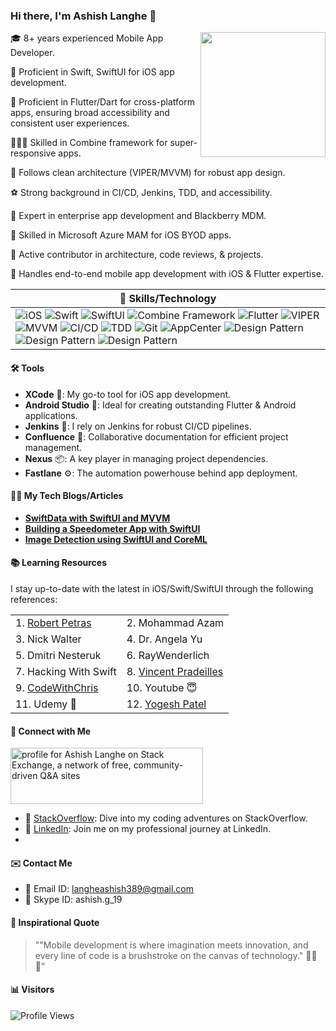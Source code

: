 ### Hi there, I'm Ashish Langhe 👋
[<img align="right" src="profile.jpg" width="200">](https://github.com/yourusername)


🎓 8+ years experienced Mobile App Developer.

🌱 Proficient in Swift, SwiftUI for iOS app development.

📱 Proficient in Flutter/Dart for cross-platform apps, ensuring broad accessibility and consistent user experiences.

👨🏻‍💻 Skilled in Combine framework for super-responsive apps.

🎲 Follows clean architecture (VIPER/MVVM) for robust app design.

⚽ Strong background in CI/CD, Jenkins, TDD, and accessibility.

📀 Expert in enterprise app development and Blackberry MDM.

🧿 Skilled in Microsoft Azure MAM for iOS BYOD apps.

🎯 Active contributor in architecture, code reviews, & projects.

📳 Handles end-to-end mobile app development with iOS & Flutter expertise.

|  🔧 Skills/Technology                 |
|---------------------------------|
| ![iOS](https://img.shields.io/badge/iOS-Proficient-yellow) ![Swift](https://img.shields.io/badge/Swift-Advanced-brightgreen) ![SwiftUI](https://img.shields.io/badge/SwiftUI-Intermediate-green) ![Combine Framework](https://img.shields.io/badge/Combine-Intermediate-green) ![Flutter](https://img.shields.io/badge/Flutter/Dart-Proficient-yellow) ![VIPER](https://img.shields.io/badge/Architecture-VIPER-blue) ![MVVM](https://img.shields.io/badge/Architecture-MVVM-blue) ![CI/CD](https://img.shields.io/badge/CI%2FCD-Experienced-lightgrey) ![TDD](https://img.shields.io/badge/TDD-Practitioner-brightgreen) ![Git](https://img.shields.io/badge/Git-Proficient-orange) ![AppCenter](https://img.shields.io/badge/AppCenter%2C%20Tealium%2C%20Accessibility-Proficient-lightgrey) ![Design Pattern](https://img.shields.io/badge/Design_Pattern-Singleton-orange) ![Design Pattern](https://img.shields.io/badge/Design_Pattern-Delegate-orange) ![Design Pattern](https://img.shields.io/badge/Design_Pattern-Observer-blue)|


#### 🛠️ Tools

- **XCode** 📱: My go-to tool for iOS app development.
- **Android Studio** 🤖: Ideal for creating outstanding Flutter & Android applications.
- **Jenkins** 🚀: I rely on Jenkins for robust CI/CD pipelines.
- **Confluence** 📝: Collaborative documentation for efficient project management.
- **Nexus** 📦: A key player in managing project dependencies.
- **Fastlane** ⚙️: The automation powerhouse behind app deployment.
 
 #### ✍🏻 My Tech Blogs/Articles
 - [**SwiftData with SwiftUI and MVVM**](https://medium.com/@langheashish389/swiftdata-with-swiftui-and-mvvm-a-comprehensive-guide-6b123bce2952)  
 - [**Building a Speedometer App with SwiftUI**](https://medium.com/@langheashish389/building-a-speedometer-app-with-swiftui-a-step-by-step-guide-70fd702a02b7)  
 - [**Image Detection using SwiftUI and CoreML**](https://medium.com/@langheashish389/image-detection-using-swiftui-and-coreml-bd2c5462ddfe)  
   
 #### 📚 Learning Resources

I stay up-to-date with the latest in iOS/Swift/SwiftUI through the following references:

|  |  |
| --- | --- |
| 1.  [Robert Petras](https://www.youtube.com/@RobertPetras) | 2. Mohammad Azam|
| 3. Nick Walter| 4. Dr. Angela Yu |
| 5. Dmitri Nesteruk | 6. RayWenderlich |
| 7. Hacking With Swift | 8. [Vincent Pradeilles](https://www.youtube.com/@v_pradeilles) |
| 9. [CodeWithChris](https://www.youtube.com/@CodeWithChris) | 10. Youtube 😇 |
|11. Udemy 🚀| 12. [Yogesh Patel](https://www.youtube.com/@YogeshPateliOS) |
        
#### 🌟 Connect with Me
<a href="https://stackoverflow.com/users/11258681/ashish-langhe"><img src="https://stackexchange.com/users/flair/7780066.png?theme=clean" width="308" height="90" alt="profile for Ashish Langhe on Stack Exchange, a network of free, community-driven Q&amp;A sites" title="profile for Ashish Langhe on Stack Exchange, a network of free, community-driven Q&amp;A sites"></a>
- 🚀 [StackOverflow](https://stackoverflow.com/users/11258681/ashish-l): Dive into my coding adventures on StackOverflow.
- 💼 [LinkedIn](https://www.linkedin.com/in/ashishlanghe/): Join me on my professional journey at LinkedIn.
- 
#### ✉️ Contact Me

- 📩 Email ID: langheashish389@gmail.com
- 💎 Skype ID: ashish.g_19


<!---
Ashish-Langhe/Ashish-Langhe is a ✨ special ✨ repository because its `README.md` (this file) appears on your GitHub profile.
You can click the Preview link to take a look at your changes.
--->

#### 💬 Inspirational Quote
> ""Mobile development is where imagination meets innovation, and every line of code is a brushstroke on the canvas of technology." 📱✨🎨"



#### 📊 Visitors
![Profile Views](https://komarev.com/ghpvc/?username=yourusername)


